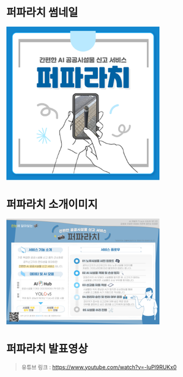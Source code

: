 # 퍼파라치 썸네일
<img src="https://github.com/WonhoK/portfolio/blob/main/puparazzi/%E1%84%91%E1%85%A5%E1%84%91%E1%85%A1%E1%84%85%E1%85%A1%E1%84%8E%E1%85%B5_%E1%84%8A%E1%85%A5%E1%86%B7%E1%84%82%E1%85%A6%E1%84%8B%E1%85%B5%E1%86%AF.jpg" width="400">
</br>

# 퍼파라치 소개이미지
<img src="https://github.com/WonhoK/portfolio/blob/main/puparazzi/%E1%84%91%E1%85%A5%E1%84%91%E1%85%A1%E1%84%85%E1%85%A1%E1%84%8E%E1%85%B5_%E1%84%89%E1%85%A9%E1%84%80%E1%85%A2%E1%84%8B%E1%85%B5%E1%84%86%E1%85%B5%E1%84%8C%E1%85%B5.jpg" width="400"  />
</br>

# 퍼파라치 발표영상
>유튜브 링크 : https://www.youtube.com/watch?v=-luPl9RUKx0
